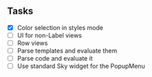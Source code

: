 ## Tasks

- [x] Color selection in styles mode
- [ ] UI for non-Label views
- [ ] Row views
- [ ] Parse templates and evaluate them
- [ ] Parse code and evaluate it
- [ ] Use standard Sky widget for the PopupMenu
